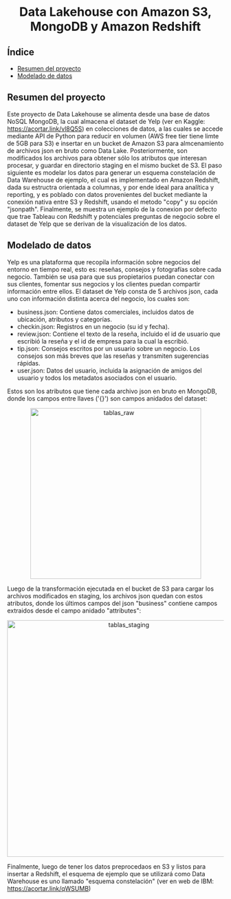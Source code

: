 <h1 align="center"> Data Lakehouse con Amazon S3, MongoDB y Amazon Redshift </h1>

## Índice

- [Resumen del proyecto](#Resumen-del-proyecto)
- [Modelado de datos](#Modelado-de-datos)

## Resumen del proyecto
Este proyecto de Data Lakehouse se alimenta desde una base de datos NoSQL MongoDB, la cual almacena el dataset de Yelp
(ver en Kaggle: https://acortar.link/vl8Q5S) en colecciones de datos, a las cuales se accede mediante API de Python para
reducir en volumen (AWS free tier tiene limte de 5GB para S3) e insertar en un bucket de Amazon S3 para almcenamiento de archivos json en bruto
como Data Lake. Posteriormente, son modificados los archivos para obtener sólo los atributos que interesan procesar, y guardar
en directorio staging en el mismo bucket de S3. El paso siguiente es modelar los datos para generar un esquema constelación
de Data Warehouse de ejemplo, el cual es implementado en Amazon Redshift, dada su estructra orientada a columnas,
y por ende ideal para analítica y reporting, y es poblado con datos provenientes del bucket mediante la conexión nativa entre S3 y
Redshift, usando el metodo "copy" y su opción "jsonpath". Finalmente, se muestra un ejemplo de la conexion por defecto que trae
Tableau con Redshift y potenciales preguntas de negocio sobre el dataset de Yelp que se derivan de la visualización de los datos.

## Modelado de datos
Yelp es una plataforma que recopila información sobre negocios del entorno en tiempo real, esto es: reseñas, consejos y fotografías sobre cada negocio. También
se usa para que sus propietarios puedan conectar con sus clientes, fomentar sus negocios y los clientes puedan compartir información entre ellos.
El dataset de Yelp consta de 5 archivos json, cada uno con información distinta acerca del negocio, los cuales son:

-  business.json: Contiene datos comerciales, incluidos datos de ubicación, atributos y categorías.
-  checkin.json: Registros en un negocio (su id y fecha).
-  review.json: Contiene el texto de la reseña, incluido el id de usuario que escribió la reseña y el id de empresa para la cual la escribió.
-  tip.json: Consejos escritos por un usuario sobre un negocio. Los consejos son más breves que las reseñas y transmiten sugerencias rápidas.
-  user.json:	Datos del usuario, incluida la asignación de amigos del usuario y todos los metadatos asociados con el usuario.

Estos son los atributos que tiene cada archivo json en bruto en MongoDB, donde los campos entre llaves ('{}') son campos anidados del dataset:

<div align="center">
	<img width="397" alt="tablas_raw" src="https://github.com/Cris-Neumann/Data-Lakehouse-with-Amazon-S3-and-Redshift/assets/99703152/af19e104-bd04-4ff9-8f78-b7c5b0621611">
</div>

Luego de la transformación ejecutada en el bucket de S3 para cargar los archivos modificados en staging, los archivos json quedan con estos atributos,
donde los últimos campos del json "business" contiene campos extraidos desde el campo anidado "attributes":

<div align="center">
	<img width="550" alt="tablas_staging" src="https://github.com/Cris-Neumann/Data-Lakehouse-with-Amazon-S3-and-Redshift/assets/99703152/fcb7ae7d-4bb7-4595-9285-3693c7a61d53">
</div>

Finalmente, luego de tener los datos preprocedaos en S3 y listos para insertar a Redshift, el esquema de ejemplo que se utilizará como Data Warehouse es uno llamado
"esquema constelación" (ver en web de IBM: https://acortar.link/qWSUMB)
